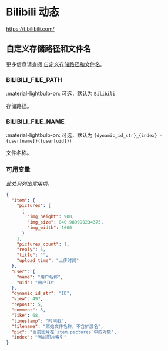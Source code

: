 # Bilibili 动态

<https://t.bilibili.com/>

## 自定义存储路径和文件名

更多信息请查阅 [自定义存储路径和文件名](../#customizing-storage-path--file-name)。

### BILIBILI_FILE_PATH

:material-lightbulb-on: 可选，默认为 `Bilibili`

存储路径。

### BILIBILI_FILE_NAME

:material-lightbulb-on: 可选，默认为 `{dynamic_id_str}_{index} - {user[name]}({user[uid]})`

文件名称。

### 可用变量

_此处只列出常用项。_

```json
{
  "item": {
    "pictures": [
      {
        "img_height": 900,
        "img_size": 840.989990234375,
        "img_width": 1600
      }
    ],
    "pictures_count": 1,
    "reply": 5,
    "title": "",
    "upload_time": "上传时间"
  },
  "user": {
    "name": "用户名称",
    "uid": "用户ID"
  },
  "dynamic_id_str": "ID",
  "view": 497,
  "repost": 5,
  "comment": 5,
  "like": 68,
  "timestamp": "时间戳",
  "filename": "原始文件名称，不含扩展名",
  "pic": "当前图片在`item.pictures`中的对象",
  "index": "当前图片索引"
}
```
